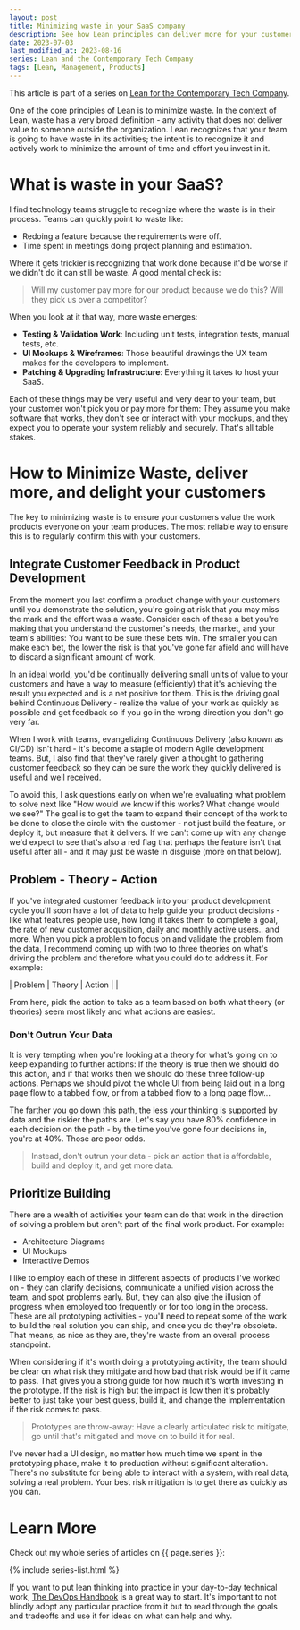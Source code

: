 ```yaml
---
layout: post
title: Minimizing waste in your SaaS company
description: See how Lean principles can deliver more for your customers and make your team happier too by building on the practices you're already adopting.
date: 2023-07-03
last_modified_at: 2023-08-16
series: Lean and the Contemporary Tech Company
tags: [Lean, Management, Products]
---
```


This article is part of a series on [Lean for the Contemporary Tech Company](lean-for-the-contemporary-tech-company).

One of the core principles of Lean is to minimize waste.  In the context of Lean, waste has a very broad definition - any activity that does not deliver value to someone outside the organization.  Lean recognizes that your team is going to have waste in its activities; the intent is to recognize it and actively work to minimize the amount of time and effort you invest in it.

# What is waste in your SaaS?

I find technology teams struggle to recognize where the waste is in their process.  Teams can quickly point to waste like:

* Redoing a feature because the requirements were off.
* Time spent in meetings doing project planning and estimation.

Where it gets trickier is recognizing that work done because it'd be worse if we didn't do it can still be waste. A good mental check is:

>Will my customer pay more for our product because we do this?  Will they pick us over a competitor?

When you look at it that way, more waste emerges:

* **Testing & Validation Work**: Including unit tests, integration tests, manual tests, etc.
* **UI Mockups & Wireframes**: Those beautiful drawings the UX team makes for the developers to implement.
* **Patching & Upgrading Infrastructure**: Everything it takes to host your SaaS.

Each of these things may be very useful and very dear to your team, but your customer won't pick you or pay more for them: They assume you make software that works, they don't see or interact with your mockups, and they expect you to operate your system reliably and securely.   That's all table stakes.

# How to Minimize Waste, deliver more, and delight your customers

The key to minimizing waste is to ensure your customers value the work products everyone on your team produces.  The most reliable way to ensure this is to regularly confirm this with your customers.

## Integrate Customer Feedback in Product Development

From the moment you last confirm a product change with your customers until you demonstrate the solution, you're going at risk that you may miss the mark and the effort was a waste.  Consider each of these a bet you're making that you understand the customer's needs, the market, and your team's abilities: You want to be sure these bets win.  The smaller you can make each bet, the lower the risk is that you've gone far afield and will have to discard a significant amount of work.  

In an ideal world, you'd be continually delivering small units of value to your customers and have a way to measure (efficiently) that it's achieving the result you expected and is a net positive for them.  This is the driving goal behind Continuous Delivery - realize the value of your work as quickly as possible and get feedback so if you go in the wrong direction you don't go very far.

When I work with teams, evangelizing Continuous Delivery (also known as CI/CD) isn't hard - it's become a staple of modern Agile development teams.  But, I also find that they've rarely given a thought to gathering customer feedback so they can be sure the work they quickly delivered is useful and well received.  

To avoid this, I ask questions early on when we're evaluating what problem to solve next like "How would we know if this works?  What change would we see?"  The goal is to get the team to expand their concept of the work to be done to close the circle with the customer - not just build the feature, or deploy it, but measure that it delivers.  If we can't come up with any change we'd expect to see that's also a red flag that perhaps the feature isn't that useful after all - and it may just be waste in disguise (more on that below).

## Problem - Theory - Action

If you've integrated customer feedback into your product development cycle you'll soon have a lot of data to help guide your product decisions - like what features people use, how long it takes them to complete a goal, the rate of new customer acqusition, daily and monthly active users.. and more.  When you pick a problem to focus on and validate the problem from the data, I recommend coming up with two to three theories on what's driving the problem and therefore what you could do to address it.  For example:

| Problem | Theory | Action |
| 

From here, pick the action to take as a team based on both what theory (or theories) seem most likely and what actions are easiest.  

### Don't Outrun Your Data

It is very tempting when you're looking at a theory for what's going on to keep expanding to further actions:  If the theory is true then we should do this action, and if that works then we should do these three follow-up actions.  Perhaps we should pivot the whole UI from being laid out in a long page flow to a tabbed flow, or from a tabbed flow to a long page flow... 

The farther you go down this path, the less your thinking is supported by data and the riskier the paths are.  Let's say you have 80% confidence in each decision on the path - by the time you've gone four decisions in, you're at 40%.  Those are poor odds.  

> Instead, don't outrun your data - pick an action that is affordable, build and deploy it, and get more data.  

## Prioritize Building 

There are a wealth of activities your team can do that work in the direction of solving a problem but aren't part of the final work product.  For example:

* Architecture Diagrams
* UI Mockups
* Interactive Demos

I like to employ each of these in different aspects of products I've worked on - they can clarify decisions, communicate a unified vision across the team, and spot problems early.  But, they can also give the illusion of progress when employed too frequently or for too long in the process.  These are all prototyping activities - you'll need to repeat some of the work to build the real solution you can ship, and once you do they're obsolete.  That means, as nice as they are, they're waste from an overall process standpoint.

When considering if it's worth doing a prototyping activity, the team should be clear on what risk they mitigate and how bad that risk would be if it came to pass.  That gives you a strong guide for how much it's worth investing in the prototype.  If the risk is high but the impact is low then it's probably better to just take your best guess, build it, and change the implementation if the risk comes to pass.  

> Prototypes are throw-away: Have a clearly articulated risk to mitigate, go until that's mitigated and move on to build it for real.

I've never had a UI design, no matter how much time we spent in the prototyping phase, make it to production without significant alteration.  There's no substitute for being able to interact with a system, with real data, solving a real problem.  Your best risk mitigation is to get there as quickly as you can.

# Learn More

Check out my whole series of articles on {{ page.series }}:

{% include series-list.html %}

If you want to put lean thinking into practice in your day-to-day technical work, [The DevOps Handbook](https://a.co/d/9lBeOaZ) is a great way to start.  It's important to not blindly adopt any particular practice from it but to read through the goals and tradeoffs and use it for ideas on what can help and why.
